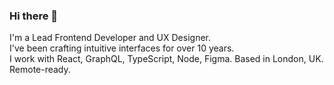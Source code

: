 ### Hi there 👋

I'm a Lead Frontend Developer and UX Designer.  
I've been crafting intuitive interfaces for over 10 years.  
I work with React, GraphQL, TypeScript, Node, Figma.
Based in London, UK. Remote-ready.

